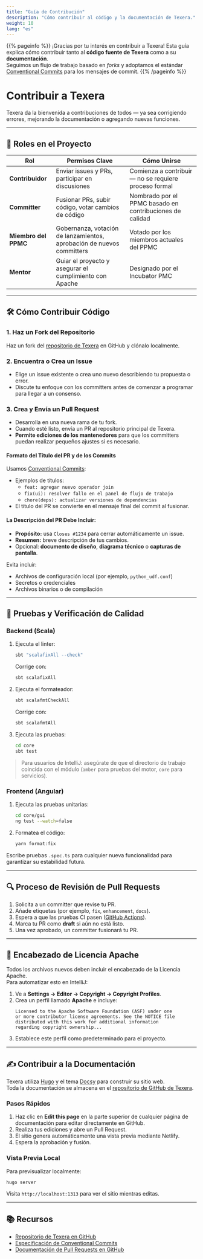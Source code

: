 ```yaml
---
title: "Guía de Contribución"
description: "Cómo contribuir al código y la documentación de Texera."
weight: 10
lang: "es"
---
```


{{% pageinfo %}}
¡Gracias por tu interés en contribuir a Texera! Esta guía explica cómo contribuir tanto al **código fuente de Texera** como a su **documentación**.  
Seguimos un flujo de trabajo basado en *forks* y adoptamos el estándar [Conventional Commits](https://www.conventionalcommits.org/en/v1.0.0/) para los mensajes de commit.
{{% /pageinfo %}}

# Contribuir a Texera

Texera da la bienvenida a contribuciones de todos — ya sea corrigiendo errores, mejorando la documentación o agregando nuevas funciones.

---

## 👥 Roles en el Proyecto

| Rol | Permisos Clave | Cómo Unirse |
|------|-----------------|--------------|
| **Contribuidor** | Enviar issues y PRs, participar en discusiones | Comienza a contribuir — no se requiere proceso formal |
| **Committer** | Fusionar PRs, subir código, votar cambios de código | Nombrado por el PPMC basado en contribuciones de calidad |
| **Miembro del PPMC** | Gobernanza, votación de lanzamientos, aprobación de nuevos committers | Votado por los miembros actuales del PPMC |
| **Mentor** | Guiar el proyecto y asegurar el cumplimiento con Apache | Designado por el Incubator PMC |

---

## 🛠 Cómo Contribuir Código

### 1. Haz un Fork del Repositorio
Haz un fork del [repositorio de Texera](https://github.com/Texera/texera) en GitHub y clónalo localmente.

### 2. Encuentra o Crea un Issue
- Elige un issue existente o crea uno nuevo describiendo tu propuesta o error.  
- Discute tu enfoque con los committers antes de comenzar a programar para llegar a un consenso.

### 3. Crea y Envía un Pull Request
- Desarrolla en una nueva rama de tu fork.  
- Cuando esté listo, envía un PR al repositorio principal de Texera.  
- **Permite ediciones de los mantenedores** para que los committers puedan realizar pequeños ajustes si es necesario.

#### Formato del Título del PR y de los Commits
Usamos [Conventional Commits](https://www.conventionalcommits.org/en/v1.0.0/):
- Ejemplos de títulos:
  - `feat: agregar nuevo operador join`
  - `fix(ui): resolver fallo en el panel de flujo de trabajo`
  - `chore(deps): actualizar versiones de dependencias`
- El título del PR se convierte en el mensaje final del commit al fusionar.

#### La Descripción del PR Debe Incluir:
- **Propósito:** usa `Closes #1234` para cerrar automáticamente un issue.  
- **Resumen:** breve descripción de tus cambios.  
- Opcional: **documento de diseño**, **diagrama técnico** o **capturas de pantalla**.

Evita incluir:
- Archivos de configuración local (por ejemplo, `python_udf.conf`)  
- Secretos o credenciales  
- Archivos binarios o de compilación  

---

## 🧪 Pruebas y Verificación de Calidad

### Backend (Scala)
1. Ejecuta el linter:
   ```bash
   sbt "scalafixAll --check"
   ```
   Corrige con:
   ```bash
   sbt scalafixAll
   ```
2. Ejecuta el formateador:
   ```bash
   sbt scalafmtCheckAll
   ```
   Corrige con:
   ```bash
   sbt scalafmtAll
   ```
3. Ejecuta las pruebas:
   ```bash
   cd core
   sbt test
   ```

> Para usuarios de IntelliJ: asegúrate de que el directorio de trabajo coincida con el módulo (`amber` para pruebas del motor, `core` para servicios).

### Frontend (Angular)
1. Ejecuta las pruebas unitarias:
   ```bash
   cd core/gui
   ng test --watch=false
   ```
2. Formatea el código:
   ```bash
   yarn format:fix
   ```

Escribe pruebas `.spec.ts` para cualquier nueva funcionalidad para garantizar su estabilidad futura.

---

## 🔍 Proceso de Revisión de Pull Requests
1. Solicita a un committer que revise tu PR.  
2. Añade etiquetas (por ejemplo, `fix`, `enhancement`, `docs`).  
3. Espera a que las pruebas CI pasen ([GitHub Actions](https://github.com/Texera/texera/actions)).  
4. Marca tu PR como **draft** si aún no está listo.  
5. Una vez aprobado, un committer fusionará tu PR.

---

## 📝 Encabezado de Licencia Apache
Todos los archivos nuevos deben incluir el encabezado de la Licencia Apache.  
Para automatizar esto en IntelliJ:

1. Ve a **Settings → Editor → Copyright → Copyright Profiles**.  
2. Crea un perfil llamado **Apache** e incluye:
   ```
   Licensed to the Apache Software Foundation (ASF) under one
   or more contributor license agreements. See the NOTICE file
   distributed with this work for additional information
   regarding copyright ownership...
   ```
3. Establece este perfil como predeterminado para el proyecto.

---

## ✍️ Contribuir a la Documentación

Texera utiliza [Hugo](https://gohugo.io/) y el tema [Docsy](https://github.com/google/docsy) para construir su sitio web.  
Toda la documentación se almacena en el [repositorio de GitHub de Texera](https://github.com/Texera/texera).

### Pasos Rápidos
1. Haz clic en **Edit this page** en la parte superior de cualquier página de documentación para editar directamente en GitHub.  
2. Realiza tus ediciones y abre un Pull Request.  
3. El sitio genera automáticamente una vista previa mediante Netlify.  
4. Espera la aprobación y fusión.

### Vista Previa Local
Para previsualizar localmente:
```bash
hugo server
```
Visita `http://localhost:1313` para ver el sitio mientras editas.

---

## 📚 Recursos
- [Repositorio de Texera en GitHub](https://github.com/Texera/texera)  
- [Especificación de Conventional Commits](https://www.conventionalcommits.org/en/v1.0.0/)  
- [Documentación de Pull Requests en GitHub](https://help.github.com/articles/about-pull-requests/)
